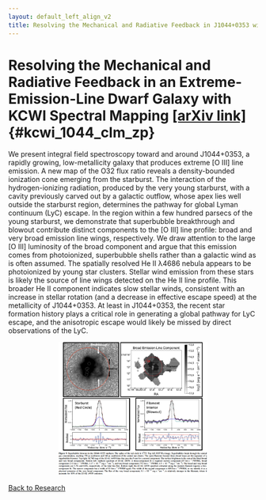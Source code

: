 ```yaml
---
layout: default_left_align_v2
title: Resolving the Mechanical and Radiative Feedback in J1044+0353 with KCWI Spectral Mapping
---
```


# Resolving the Mechanical and Radiative Feedback in an Extreme-Emission-Line Dwarf Galaxy with KCWI Spectral Mapping [ [arXiv link]](https://arxiv.org/abs/2403.11390) {#kcwi_1044_clm_zp}
We present integral field spectroscopy toward and around J1044+0353, a rapidly growing, low-metallicity galaxy that produces extreme [O III] line emission. A new map of the O32 flux ratio reveals a density-bounded ionization cone emerging from the starburst. The interaction of the hydrogen-ionizing radiation, produced by the very young starburst, with a cavity previously carved out by a galactic outflow, whose apex lies well outside the starburst region, determines the pathway for global Lyman continuum (LyC) escape. In the region within a few hundred parsecs of the young starburst, we demonstrate that superbubble breakthrough and blowout contribute distinct components to the [O III] line profile: broad and very broad emission line wings, respectively. We draw attention to the large [O III] luminosity of the broad component and argue that this emission comes from photoionized, superbubble shells rather than a galactic wind as is often assumed. The spatially resolved He II λ4686 nebula appears to be photoionized by young star clusters. Stellar wind emission from these stars is likely the source of line wings detected on the He II line profile. This broader He II component indicates slow stellar winds, consistent with an increase in stellar rotation (and a decrease in effective escape speed) at the metallicity of J1044+0353. At least in J1044+0353, the recent star formation history plays a critical role in generating a global pathway for LyC escape, and the anisotropic escape would likely be missed by direct observations of the LyC.


<!-- ![chemical_evolution_model](./assets/images/research_figures/kcwi_1044/Erb_08_model_composite4_with_titles.png){:height="40%" width="40%"} -->

<div style="text-align: center">
    <img src="./assets/images/research_figures/kcwi_1044_clm_zp/j1044_sb_blowout.png" height="60%" width="60%" alt="chemical_evolution_model"/>
</div>



[Back to Research](./research.html)
